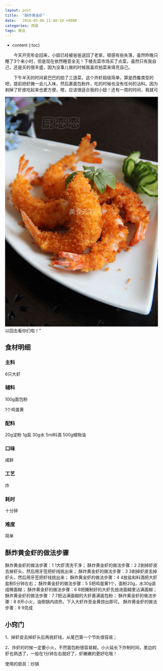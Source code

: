 ```yaml
---
layout: post
title:  "酥炸黄金虾"
date:   2016-05-06 11:40:18 +0800
categories: 西餐
tags: 做法
---
```

* content
{:toc}

　　今天开完年会回来，小妞已经被爸爸送回了老家，顿感有些失落，虽然昨晚只睡了3个来小时，但是现在依然睡意全无！下楼去菜市场买了点菜，虽然只有我自己，还是买的很丰盛，因为没事儿做的时候我喜欢拍菜来填充自己。

　　下午半天的时间紧巴巴的拍了三道菜，这个炸虾超级简单，算是西餐类型的吧，提前把虾腌一会儿入味，然后裹面包粉炸，吃的时候也没有任何的沾料。因为剥掉了虾皮吃起来也更方便，嗯，应该很适合我的小妞！还有一周的时间，我就可<div><img src="https://raw.githubusercontent.com/Lissa-321/Lissa-321.github.io/master/17.jpg"></div>以回去看你们啦！”

## 食材明细

### 主料
6只大虾

### 辅料
100g面包粉

1个鸡蛋黄

### 配料
20g淀粉
1g盐
30g水
5ml料酒
500g植物油
### 口味
咸鲜
### 工艺
炸
### 耗时
十分钟
### 难度
简单




## 酥炸黄金虾的做法步骤


酥炸黄金虾的做法步骤：1  1大虾清洗干净；
酥炸黄金虾的做法步骤：2  2剥掉虾皮去掉虾头，然后用牙签把虾线挑出来；
酥炸黄金虾的做法步骤：3  3剥掉虾皮去掉虾头，然后用牙签把虾线挑出来；
酥炸黄金虾的做法步骤：4  4放盐和料酒把大虾盐制5分钟左右；
酥炸黄金虾的做法步骤：5  5把鸡蛋黄1个，面粉20g，水30g调成稀面糊；
酥炸黄金虾的做法步骤：6  6把腌制好的大虾先放进面糊里沾满面糊；
酥炸黄金虾的做法步骤：7  7把沾满面糊的大虾裹满面包粉；
酥炸黄金虾的做法步骤：8  8开小火，油倒锅内烧热，下入大虾炸至金黄捞出即可。
酥炸黄金虾的做法步骤：9  9完成

## 小窍门
1、掉虾皮去掉虾头后再挑虾线，从尾巴第一个节处很容易；

2、炸虾的时候一定要小火，不然面包粉很容易糊，小火延长下炸制时间，里边的虾也熟透了，一般在1分钟左右就好了，虾嫩嫩的更好吃哦！

使用的厨具：炒锅
